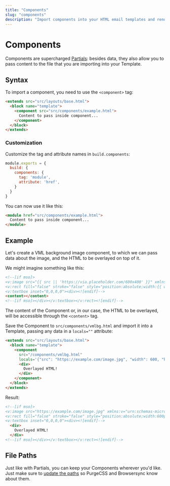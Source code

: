 ```yaml
---
title: "Components"
slug: "components"
description: "Import components into your HTML email templates and render them with custom slot content and data"
---
```


# Components

Components are supercharged [Partials](/docs/partials/): besides data, they also allow you to pass content to the file that you are importing into your Template.

## Syntax

To import a component, you need to use the `<component>` tag:

```html
<extends src="src/layouts/base.html">
  <block name="template">
    <component src="src/components/example.html">
      Content to pass inside component...
    </component>
  </block>
</extends>
```

### Customization

Customize the tag and attribute names in `build.components`:

```js
module.exports = {
  build: {
    components: {
      tag: 'module',
      attribute: 'href',
    }
  }
}
```

You can now use it like this:

```html
<module href="src/components/example.html">
  Content to pass inside component...
</module>
```

## Example

Let's create a VML background image component, to which we can pass data about the image, and the HTML to be overlayed on top of it.

We might imagine something like this:

```html
<!--[if mso]>
<v:image src="{{ src || 'https://via.placeholder.com/600x400' }}" xmlns:v="urn:schemas-microsoft-com:vml" style="width:{{ width || 600 }}px;height:{{ height || 400 }}px;" />
<v:rect fill="false" stroke="false" style="position:absolute;width:{{ width || 600 }}px;height:{{ height || 400 }}px;">
<v:textbox inset="0,0,0,0"><div><![endif]-->
<content></content>
<!--[if mso]></div></v:textbox></v:rect><![endif]-->
```

The content of the Component or, in our case, the HTML to be overlayed, will be accessible through the `<content>` tag.

Save the Component to `src/components/vmlbg.html` and import it into a Template, passing any data in a `locals=""` attribute:

```html
<extends src="src/layouts/base.html">
  <block name="template">
    <component 
      src="/components/vmlbg.html"
      locals='{"src": "https://example.com/image.jpg", "width": 600, "height": 400}'>
      <div>
        Overlayed HTML!
      </div>
    </component>
  </block>
</extends>
```

Result:

```html
<!--[if mso]>
<v:image src="https://example.com/image.jpg" xmlns:v="urn:schemas-microsoft-com:vml" style="width:600px;height:400px;" />
<v:rect fill="false" stroke="false" style="position:absolute;width:600px;height:400px;">
<v:textbox inset="0,0,0,0"><div><![endif]-->
  <div>
    Overlayed HTML!
  </div>
<!--[if mso]></div></v:textbox></v:rect><![endif]-->
```

## File Paths

Just like with Partials, you can keep your Components wherever you'd like. Just make sure to [update the paths](/docs/partials/#paths) so PurgeCSS and Browsersync know about them.
